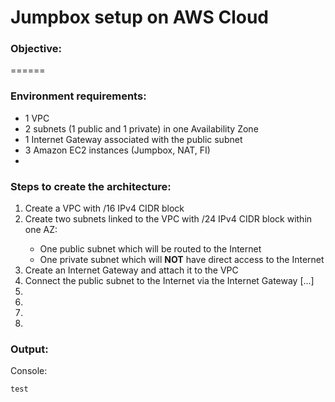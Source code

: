 # Jumpbox setup on AWS Cloud

### Objective:
======

### Environment requirements:
- 1 VPC
- 2 subnets (1 public and 1 private) in one Availability Zone
- 1 Internet Gateway associated with the public subnet
- 3 Amazon EC2 instances (Jumpbox, NAT, FI)
-

### Steps to create the architecture:
1. Create a VPC with <IP>/16 IPv4 CIDR block
2. Create two subnets linked to the VPC with <IP>/24 IPv4 CIDR block within one AZ:
   - One public subnet which will be routed to the Internet
   - One private subnet which will **NOT** have direct access to the Internet
3. Create an Internet Gateway and attach it to the VPC
4. Connect the public subnet to the Internet via the Internet Gateway [...]
5.
6.
7.
8.

### Output:

Console:
```
test
```
